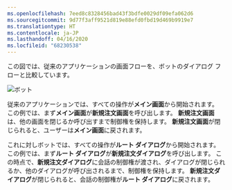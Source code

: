 ```yaml
---
ms.openlocfilehash: 7eed8c8328456bad43f3bdfe0029df09efa062d6
ms.sourcegitcommit: 9d77f3aff9521d819e88efd0fbd19d469b9919e7
ms.translationtype: HT
ms.contentlocale: ja-JP
ms.lasthandoff: 04/16/2020
ms.locfileid: "68230538"
---
```

この図では、従来のアプリケーションの画面フローを、ボットのダイアログ フローと比較しています。 

![ボット](~/media/designing-bots/core/dialogs-screens.png)

従来のアプリケーションでは、すべての操作が**メイン画面**から開始されます。
この例では、まず**メイン画面**が**新規注文画面**を呼び出します。
**新規注文画面**は、他の画面を閉じるか呼び出すまで制御権を保持します。 **新規注文画面**が閉じられると、ユーザーは**メイン画面**に戻されます。

これに対しボットでは、すべての操作が**ルート ダイアログ**から開始されます。 この例では、まず**ルート ダイアログ**が**新規注文ダイアログ**を呼び出します。 この時点で、**新規注文ダイアログ**に会話の制御権が渡され、ダイアログが閉じられるか、他のダイアログが呼び出されるまで、制御権を保持します。 **新規注文ダイアログ**が閉じられると、会話の制御権が**ルート ダイアログ**に戻されます。
